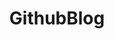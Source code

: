 ---
layout: tag-list
type: tag
title: GithubBlog
slug: githubblog
category: project
sidebar: true
description: >
    Make up my own blog
---